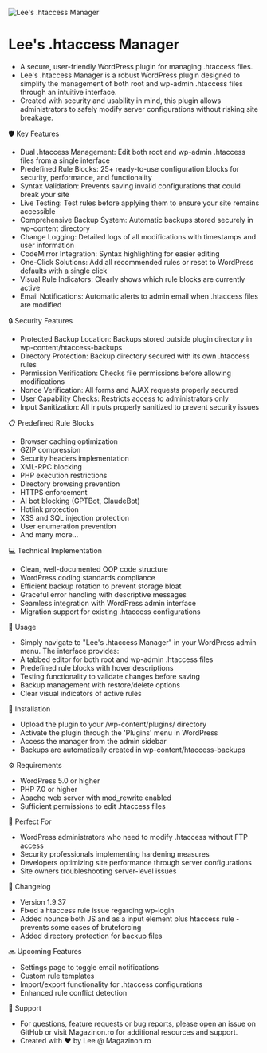 ![Lee's .htaccess Manager](https://repository-images.githubusercontent.com/946958652/867ef4f7-8a60-48d0-9b62-23406c56fbcd)

# Lee's .htaccess Manager

- A secure, user-friendly WordPress plugin for managing .htaccess files.
- Lee's .htaccess Manager is a robust WordPress plugin designed to simplify the management of both root and wp-admin .htaccess files through an intuitive interface.
- Created with security and usability in mind, this plugin allows administrators to safely modify server configurations without risking site breakage.

🛡️ Key Features
- Dual .htaccess Management: Edit both root and wp-admin .htaccess files from a single interface
- Predefined Rule Blocks: 25+ ready-to-use configuration blocks for security, performance, and functionality
- Syntax Validation: Prevents saving invalid configurations that could break your site
- Live Testing: Test rules before applying them to ensure your site remains accessible
- Comprehensive Backup System: Automatic backups stored securely in wp-content directory
- Change Logging: Detailed logs of all modifications with timestamps and user information
- CodeMirror Integration: Syntax highlighting for easier editing
- One-Click Solutions: Add all recommended rules or reset to WordPress defaults with a single click
- Visual Rule Indicators: Clearly shows which rule blocks are currently active
- Email Notifications: Automatic alerts to admin email when .htaccess files are modified

🔒 Security Features
- Protected Backup Location: Backups stored outside plugin directory in wp-content/htaccess-backups
- Directory Protection: Backup directory secured with its own .htaccess rules
- Permission Verification: Checks file permissions before allowing modifications
- Nonce Verification: All forms and AJAX requests properly secured
- User Capability Checks: Restricts access to administrators only
- Input Sanitization: All inputs properly sanitized to prevent security issues

📋 Predefined Rule Blocks
- Browser caching optimization
- GZIP compression
- Security headers implementation
- XML-RPC blocking
- PHP execution restrictions
- Directory browsing prevention
- HTTPS enforcement
- AI bot blocking (GPTBot, ClaudeBot)
- Hotlink protection
- XSS and SQL injection protection
- User enumeration prevention
- And many more...

💻 Technical Implementation
- Clean, well-documented OOP code structure
- WordPress coding standards compliance
- Efficient backup rotation to prevent storage bloat
- Graceful error handling with descriptive messages
- Seamless integration with WordPress admin interface
- Migration support for existing .htaccess configurations

🚀 Usage
- Simply navigate to "Lee's .htaccess Manager" in your WordPress admin menu. The interface provides:
- A tabbed editor for both root and wp-admin .htaccess files
- Predefined rule blocks with hover descriptions
- Testing functionality to validate changes before saving
- Backup management with restore/delete options
- Clear visual indicators of active rules

🔧 Installation
- Upload the plugin to your /wp-content/plugins/ directory
- Activate the plugin through the 'Plugins' menu in WordPress
- Access the manager from the admin sidebar
- Backups are automatically created in wp-content/htaccess-backups

⚙️ Requirements
- WordPress 5.0 or higher
- PHP 7.0 or higher
- Apache web server with mod_rewrite enabled
- Sufficient permissions to edit .htaccess files

🌟 Perfect For
- WordPress administrators who need to modify .htaccess without FTP access
- Security professionals implementing hardening measures
- Developers optimizing site performance through server configurations
- Site owners troubleshooting server-level issues

🔄 Changelog
- Version 1.9.37
- Fixed a htaccess rule issue regarding wp-login
- Added nounce both JS and as a input element plus htaccess rule - prevents some cases of bruteforcing
- Added directory protection for backup files

🔜 Upcoming Features
- Settings page to toggle email notifications
- Custom rule templates
- Import/export functionality for .htaccess configurations
- Enhanced rule conflict detection

💬 Support
- For questions, feature requests or bug reports, please open an issue on GitHub or visit Magazinon.ro for additional resources and support.
- Created with ❤️ by Lee @ Magazinon.ro
